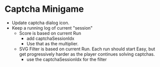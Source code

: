 
# Captcha Minigame

* Update captcha dialog icon.
* Keep a running log of current "session"
	* Score is based on current Run
		* add captchaSessionIdx
		* Use that as the multiplier.
	* SVG Filter is based on current Run. Each run should start Easy, but get progressively harder as the player continues solving captchas.
		* use the captchaSessionIdx for the filter 